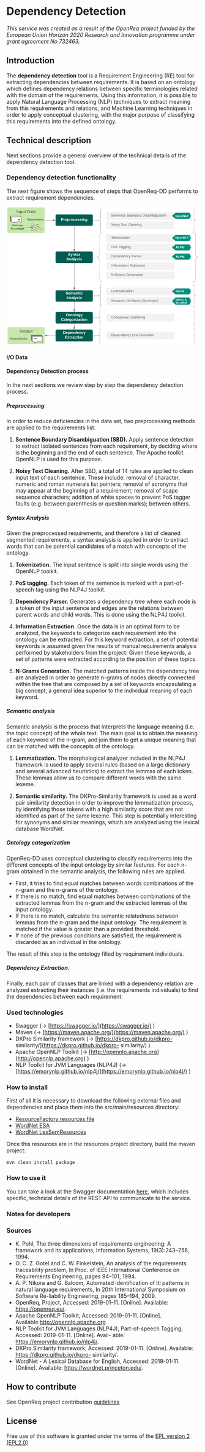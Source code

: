 # Dependency Detection

_This service was created as a result of the OpenReq project funded by the European Union Horizon 2020 Research and Innovation programme under grant agreement No 732463._

## Introduction

The **dependency detection** tool is a Requirement Engineering (RE) tool for extracting dependencies between requirements. It is based on an ontology which defines dependency relations between specific terminologies related with the domain of the requirements. Using this information, it is possible to apply Natural Language Processing (NLP) techniques to extract meaning from this requirements and relations, and Machine Learning techniques in order to apply conceptual clustering, with the major purpose of classifying this requirements into the defined ontology.

## Technical description

Next sections provide a general overview of the technical details of the dependency detection tool.

### Dependency detection functionality

The next figure shows the sequence of steps that OpenReq-DD performs to extract requirement dependencies.

![Dependency Detection process](img/dependency-detection-overview.png)

#### I/O Data

#### Dependency Detection process

In the next sections we review step by step the dependency detection process.

##### Preprocessing

In order to reduce deficiencies in the data set, two preprocessing methods are applied to the requirements list.

1. **Sentence Boundary Disambiguation (SBD).** Apply sentence detection to extract isolated sentences from
each requirement, by deciding where is the beginning and the end of each sentence. The Apache toolkit
OpenNLP is used for this purpose.

2. **Noisy Text Cleaning.** After SBD, a total of 14 rules are applied to clean input text of each sentence.
These include: removal of character, numeric and roman numerals list pointers; removal of acronyms that
may appear at the beginning of a requirement; removal of scape sequence characters; addition of white
spaces to prevent PoS tagger faults (e.g. between parenthesis or question marks); between others.

##### Syntax Analysis

Given the preprocessed requirements, and therefore a list of cleaned segmented requirements, a syntax analysis
is applied in order to extract words that can be potential candidates of a match with concepts of the ontology.

1. **Tokenization.** The input sentence is split into single words using the OpenNLP toolkit.

2. **PoS tagging.** Each token of the sentence is marked with a part-of-speech tag using the NLP4J toolkit.

3. **Dependency Parser.** Generates a dependency tree where each node is a token of the input sentence and
edges are the relations between parent words and child words. This is done using the NLP4J toolkit.

4. **Information Extraction.** Once the data is in an optimal form to be analyzed, the keywords to categorize
each requirement into the ontology can be extracted. For this keyword extraction, a set of potential keywords
is assumed given the results of manual requirements analysis performed by stakeholders from the project.
Given these keywords, a set of patterns were extracted according to the position of these topics.

5. **N-Grams Generation.** The matched patterns inside the dependency tree are analyzed in order to generate
n-grams of nodes directly connected within the tree that are composed by a set of keywords encapsulating
a big concept, a general idea superior to the individual meaning of each keyword.

##### Semantic analysis

Semantic analysis is the process that interprets the language meaning (i.e. the topic concept) of the whole text.
The main goal is to obtain the meaning of each keyword of the n-gram, and join them to get a unique meaning
that can be matched with the concepts of the ontology.

1. **Lemmatization.** The morphological analyzer included in the NLP4J framework is used to apply several
rules (based on a large dictionary and several advanced heuristics) to extract the lemmas of each token.
These lemmas allow us to compare different words with the same lexeme.

2. **Semantic similarity.** The DKPro-Similarity framework is used as a word pair similarity detection in
order to improve the lemmatization process, by identifying those tokens with a high similarity score that
are not identified as part of the same lexeme. This step is potentially interesting for synonyms and similar
meanings, which are analyzed using the lexical database WordNet.

##### Ontology categorization

OpenReq-DD uses conceptual clustering to classify requirements into the different concepts of the input ontology
by similar features. For each n-gram obtained in the semantic analysis, the following rules are applied.

- First, it tries to find equal matches between words combinations of the n-gram and the n-grams of the ontology.
- If there is no match, find equal matches between combinations of the extracted lemmas from the n-gram and
the extracted lemmas of the input ontology.
- If there is no match, calculate the semantic relatedness between lemmas from the n-gram and the input
ontology. The requirement is matched if the value is greater than a provided threshold.
- If none of the previous conditions are satisfied, the requirement is discarded as an individual in the ontology.

The result of this step is the ontology filled by requirement individuals.

##### Dependency Extraction.

Finally, each pair of classes that are linked with a dependency relation are analyzed extracting their instances
(i.e. the requirements individuals) to find the dependencies between each requirement.

### Used technologies

* Swagger (&rarr; [https://swagger.io/](https://swagger.io/) )
* Maven (&rarr; [https://maven.apache.org/](https://maven.apache.org/) )
* DKPro Similarity framework (&rarr; [https://dkpro.github.io/dkpro-
similarity/](https://dkpro.github.io/dkpro-
similarity/) )
* Apache OpenNLP Toolkit (&rarr; [http://opennlp.apache.org](http://opennlp.apache.org) )
* NLP Toolkit for JVM Languages (NLP4J) (&rarr; [https://emorynlp.github.io/nlp4j/](https://emorynlp.github.io/nlp4j/) )

### How to install

First of all it is necessary to download the following external files and dependencies and place them into the src/main/resources directory:

- [ResourceFactory resources file](https://docs.google.com/uc?export=download&id=1hkXniK5pNVDbplT22cQtyHum53IbFvNE)
- [WordNet ESA](https://docs.google.com/uc?export=download&id=1I6oQqIeZva1CwLA96OkHFSZKiBfUgWLe)
- [WordNet LexSemResources](https://docs.google.com/uc?export=download&id=1TeYlsHbcCtxbsVVoBvttdVsvbKFHPbZn)

Once this resources are in the resources project directory, build the maven project:

```
mvn clean install package
```

### How to use it

You can take a look at the Swagger documentation [here](https://api.openreq.eu/dependency-detection/swagger-ui.html), which includes specific, technical details of the REST API to communicate to the service.

### Notes for developers

### Sources

* K. Pohl, The three dimensions of requirements engineering: A framework and its applications, Information
Systems, 19(3):243–258, 1994.
* O. C. Z. Gotel and C. W. Finkelstein, An analysis of the requirements traceability problem, In Proc. of
IEEE International Conference on Requirements Engineering, pages 94–101, 1994.
* A. P. Nikora and G. Balcom, Automated identification of ltl patterns in natural language requirements, In
20th International Symposium on Software Re-liability Engineering, pages 185–194, 2009.
* OpenReq, Project, Accessed: 2019-01-11. [Online]. Available: https://openreq.eu/.
* Apache OpenNLP Toolkit, Accessed: 2019-01-11. [Online]. Available:http://opennlp.apache.org
* NLP Toolkit for JVM Languages (NLP4J), Part-of-speech Tagging, Accessed: 2019-01-11. [Online]. Avail-
able: https://emorynlp.github.io/nlp4j/.
* DKPro Similarity framework, Accessed: 2019-01-11. [Online]. Available: https://dkpro.github.io/dkpro-
similarity/.
* WordNet - A Lexical Database for English, Accessed:
2019-01-11. [Online]. Available:
https://wordnet.princeton.edu/.

## How to contribute

See OpenReq project contribution [guidelines](https://github.com/OpenReqEU/OpenReq/blob/master/CONTRIBUTING.md)

## License

Free use of this software is granted under the terms of the [EPL version 2 (EPL2.0)](https://www.eclipse.org/legal/epl-2.0/)
